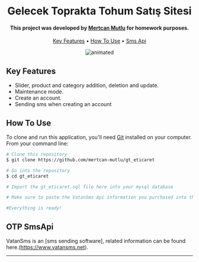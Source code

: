 
<h1 align="center">
 <br>
  Gelecek Toprakta Tohum Satış Sitesi
  <br>
</h1>

<h4 align="center">This project was developed by <a href="http://mertcanmutlu.com.tr" target="_blank">Mertcan Mutlu</a> for homework purposes.</h4>

<p align="center">
  <a href="#key-features">Key Features</a> •
  <a href="#how-to-use">How To Use</a> •
  <a href="#otp-smsapi">Sms Api</a>
</p>
<p align="center">
  <img src="https://github.com/user-attachments/assets/12dc3ff6-07da-43db-a403-2a6a080ef3ed" alt="animated" />
</p>

## Key Features

* Slider, product and category addition, deletion and update.
* Maintenance mode.
* Create an account.
* Sending sms when creating an account

## How To Use

To clone and run this application, you'll need [Git](https://git-scm.com) installed on your computer. From your command line:

```bash
# Clone this repository
$ git clone https://github.com/mertcan-mutlu/gt_eticaret

# Go into the repository
$ cd gt_eticaret

# Import the gt_eticaret.sql file here into your mysql database

# Make sure to paste the VatanSms Api information you purchased into the required places in hf-element/vatansms.php

#Everything is ready!

```

## OTP SmsApi 

VatanSms is an [sms sending software], related information can be found here.(https://www.vatansms.net). 





---

